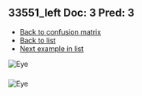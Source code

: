 ## 33551_left Doc: 3 Pred: 3
- [Back to confusion matrix](https://github.com/juliandewit/kaggle_retinopathy/blob/master/matrix.md)
- [Back to list](https://github.com/juliandewit/kaggle_retinopathy/blob/master/lists/33/list.md)
- [Next example in list](https://github.com/juliandewit/kaggle_retinopathy/blob/master/lists/33/33/33685_left.md)

![Eye](https://retinopaty.blob.core.windows.net/size1024/33551_left_3.jpeg)

### 

![Eye]()

